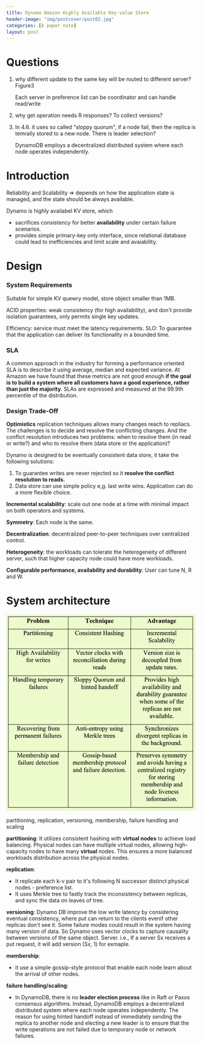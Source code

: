 ```yaml
---
title: Dynamo Amazon Highly Available Key-value Store
header-image: "img/postcover/post02.jpg"
categories: [A paper note]
layout: post
---
```


# Questions

1. why different update to the same key will be routed to different server? Figure3

   Each server in preference list can be coordinator and can handle read/write 

2. why get operation needs R responses? To collect versions?

3. In 4.6. it uses so called "sloppy quorum", if a node fail, then the replica is temrally stored to a new node. There is leader selection?

   DynamoDB employs a decentralized distributed system where each node operates independently.

# Introduction

Reliability and Scalability => depends on how the application state is managed, and the state should be always available.

Dynamo is highly availabel KV store, which 

- sacrifices consistency for better **availability** under certain failure scenarios.
- provides simple primary-key only interface, since relational database could lead to inefficiencies and limit scale and avaiability.

# Design

### System Requirements

Suitable for simple KV quewry model, store object smaller than 1MB.

ACID properties: weak consistency (for high availability), and don't provide isolation guarantees, only permits single key updates.

Efficiency: service must meet the latency requirements. SLO: To guarantee that the application can deliver its functionality in a bounded time.

### SLA

A common approach in the industry for forming a performance oriented SLA is to describe it using average, median and expected variance. At Amazon we have found that these metrics are not good enough **if the goal is to build a system where all customers have a good experience, rather than just the majority**. SLAs are expressed and measured at the 99.9th percentile of the distribution.

### Design Trade-Off

**Optimistics** replication techniques allows many changes reach to repliacs. The challenges is to decide and resolve the conflicting changes. And the conflict resolution introduces two problems: when to resolve them (in read or write?) and who to resolve them (data store or the application)?

Dynamo is designed to be eventually consistent data store, it take the following solutions:

1.  To guarantee writes are never rejected so it **resolve the conflict resolution to reads.**
2. Data store can use simple policy e,g. last write wins. Application can do a more flexible choice.

**Incremental scalability**: scale out one node at a time with minimal impact on both operators and systems.

**Symmetry**: Each node is the same.

**Decentralization**: decentralized peer-to-peer techniques over centralized control.

**Heterogeneity**: the workloads can tolerate the heterogeneity of different server, such that higher capacity node could have more workloads.

**Configurable performance, availability and durability**: User can tune N, R and W. 

# System architecture

![image-20230607160706461](../../img/a_img_store/image-20230607160706461.png)

partitioning, replication, versioning, membership, failure handling and scaling

**partitioning**: It utilizes consistent hashing with **virtual nodes** to achieve load balancing. Physical nodes can have multiple virtual nodes, allowing high-capacity nodes to have many **virtual** nodes. This ensures a more balanced workloads distribution across the physical nodes.

**replication**:

- It replicate each k-v pair to it's following N successor distinct physical nodes - preference list.
- It uses Merkle tree to fastly track the inconsistency between replicas, and sync the data on leaves of tree.

**versioning**: Dynamo DB improve the low write latency by considering eventual consistency, where put can return to the clients evenif other replicas don't see it. Some failure modes could result in the system having many version of data. So Dynamo uses vector clocks to capture causality between versions of the same object. Server. i.e., If a server Sx receives a put request, it will add version (Sx, 1) for exmaple.

**membership**: 

- it use a simple gossip-style protocol that enable each node learn about the arrival of other nodes.

**failure handling/scaling**: 

- In DynamoDB, there is no **leader election process** like in Raft or Paxos consensus algorithms. Instead, DynamoDB employs a decentralized distributed system where each node operates independently. The reason for using hinted handoff instead of immediately sending the replica to another node and electing a new leader is to ensure that the write operations are not failed due to temporary node or network failures.





